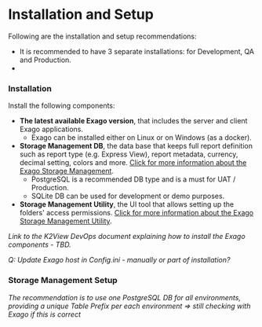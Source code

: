 # Installation and Setup

Following are the installation and setup recommendations:

* It is recommended to have 3 separate installations: for Development, QA and Production.
* ​

### Installation

Install the following components:

* **The latest available Exago version**, that includes the server and client Exago applications. 
  * Exago can be installed either on Linux or on Windows (as a docker).
* **Storage Management DB**, the data base that keeps full report definition such as report type (e.g. Express View), report metadata, currency, decimal setting, colors and more. [Click for more information about the Exago Storage Management](https://support.exagoinc.com/hc/en-us/articles/360042587313-Storage-Management-Introduction).
  * PostgreSQL is a recommended DB type and is a must for UAT / Production.
  * SQLite DB can be used for development or demo purposes. 
* **Storage Management Utility**, the UI tool that allows setting up the folders' access permissions. [Click for more information about the Exago Storage Management Utility](https://support.exagoinc.com/hc/en-us/articles/360053801773-Storage-Management-Utility-v2021-1-).

*Link to the K2View DevOps document explaining how to install the Exago components - TBD.*

*Q: Update Exago host in Config.ini - manually or part of installation?*



### Storage Management Setup

*The recommendation is to use one PostgreSQL DB for all environments, providing a unique Table Prefix per each environment => still checking with Exago if this is correct*

 

